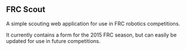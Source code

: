 FRC Scout
---------
A simple scouting web application for use in FRC robotics competitions.

It currently contains a form for the 2015 FRC season, but can easily be updated for use in future competitions.
